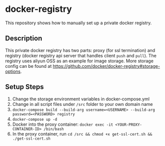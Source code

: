 # docker-registry

This repository shows how to manually set up a private docker registry.

## Description

This private docker registry has two parts: proxy (for ssl termination) and registry (docker registry api server that handles client `push` and `pull`). The registry uses aliyun OSS as an example for image storage. More storage config can be found at https://github.com/docker/docker-registry#storage-options.

## Setup Steps

1) Change the storage environment variables in docker-compose.yml
2) Change <DOMAIN-NAME> in all script files under `/src` folder to your own domain name
3) `docker-compose build --build-arg username=<USERNAME> --build-arg password=<PASSWORD> registry`
4) `docker-compose up -d`
5) Docker into the proxy container: `docker exec -it <YOUR-PROXY-CONTAINER-ID> /bin/bash`
6) In the proxy container, run `cd /src && chmod +x get-ssl-cert.sh && ./get-ssl-cert.sh`
